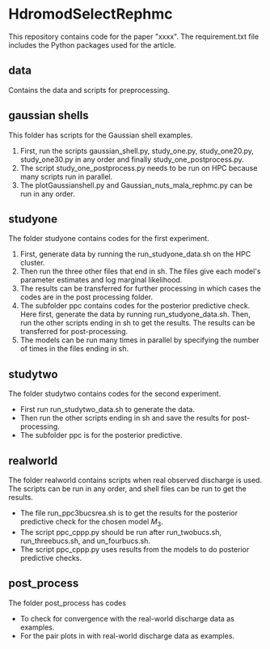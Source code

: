 # HdromodSelectRephmc
This repository contains code for the paper "xxxx". The requirement.txt file includes the Python packages used for the article.

## data
Contains the data and scripts for preprocessing.
## gaussian shells
This folder has scripts for the Gaussian shell examples.
1. First, run the scripts gaussian_shell.py, study_one.py, study_one20.py, study_one30.py in any order and finally study_one_postprocess.py.
2.  The script study_one_postprocess.py needs to be run on HPC because many scripts run in parallel.
3.  The plotGaussianshell.py and Gaussian_nuts_mala_rephmc.py can be run in any order.

## studyone
The folder studyone contains codes for the first experiment. 

1. First, generate data by running the run_studyone_data.sh on the HPC cluster.
2. Then run the three other files that end in sh. The files give each model's parameter estimates and log marginal likelihood.
3. The results can be transferred for further processing in which cases the codes are in the post processing folder.
4. The subfolder ppc contains codes for the posterior predictive check. Here first, generate the data by running run_studyone_data.sh. Then, run the other scripts ending in sh to get the results. The results can be transferred for post-processing.
5. The models can be run many times in parallel by specifying the number of times in the files ending in sh.
## studytwo
The folder studytwo contains codes for the second experiment.

* First run run_studytwo_data.sh to generate the data. 
* Then run the other scripts ending in sh and save the results for post-processing.
* The subfolder ppc is for the posterior predictive.

## realworld
The folder realworld contains scripts when real observed discharge is used. The scripts can be run in any order, and shell files can be run to get the results.

* The file run_ppc3bucsrea.sh is to get the results for the posterior predictive check for the chosen model $M_3$.
* The script ppc_cppp.py should be run after run_twobucs.sh, run_threebucs.sh, and un_fourbucs.sh. 
* The script ppc_cppp.py uses results from the models to do posterior predictive checks.
## post_process
The folder post_process  has codes
* To check for convergence with the real-world discharge data as examples. 
* For the pair plots in with real-world discharge data as examples.
